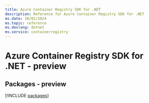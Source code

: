 ```yaml
---
title: Azure Container Registry SDK for .NET
description: Reference for Azure Container Registry SDK for .NET
ms.date: 10/01/2024
ms.topic: reference
ms.devlang: dotnet
ms.service: containerregistry
---
```

# Azure Container Registry SDK for .NET - preview
## Packages - preview
[!INCLUDE [packages](container-registry-index.md)]